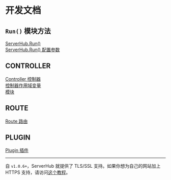 # 开发文档

## `Run()` 模块方法

[ServerHub.Run()]()  
[ServerHub.Run() 配置参数]()

## CONTROLLER

[Controller 控制器]()  
[控制器作用域变量]()  
[模块]()

## ROUTE

[Route 路由]()

## PLUGIN

[Plugin 插件]()

---

自 `v1.0.6+`，ServerHub 就提供了 TLS/SSL 支持。如果你想为自己的网站加上 HTTPS 支持，请访问[这个教程]()。
